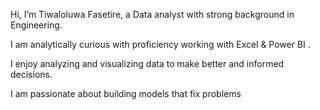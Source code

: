 Hi, I’m Tiwaloluwa Fasetire, a Data analyst with strong background in Engineering.

I am analytically curious with proficiency working with Excel & Power BI .

I enjoy analyzing and visualizing data to make better and informed decisions.

I am passionate about building models that fix problems

<!---
Tiwaloluwafasetire/Tiwaloluwafasetire is a ✨ special ✨ repository because its `README.md` (this file) appears on your GitHub profile.
You can click the Preview link to take a look at your changes.
--->
